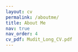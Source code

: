 ```yaml
---
layout: cv
permalink: /aboutme/
title: About Me
nav: true
nav_order: 4
cv_pdf: Mudit_Long_CV.pdf
---
```

